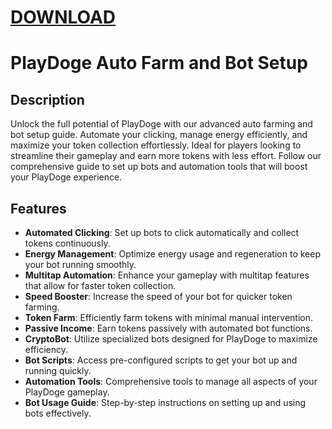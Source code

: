 # [DOWNLOAD](https://github.com/ChatGPTNextWeb/ChatGPT-Next-Web/releases/tag/v2.12.4)


# PlayDoge Auto Farm and Bot Setup



## Description
Unlock the full potential of PlayDoge with our advanced auto farming and bot setup guide. Automate your clicking, manage energy efficiently, and maximize your token collection effortlessly. Ideal for players looking to streamline their gameplay and earn more tokens with less effort. Follow our comprehensive guide to set up bots and automation tools that will boost your PlayDoge experience.

## Features
- **Automated Clicking**: Set up bots to click automatically and collect tokens continuously.
- **Energy Management**: Optimize energy usage and regeneration to keep your bot running smoothly.
- **Multitap Automation**: Enhance your gameplay with multitap features that allow for faster token collection.
- **Speed Booster**: Increase the speed of your bot for quicker token farming.
- **Token Farm**: Efficiently farm tokens with minimal manual intervention.
- **Passive Income**: Earn tokens passively with automated bot functions.
- **CryptoBot**: Utilize specialized bots designed for PlayDoge to maximize efficiency.
- **Bot Scripts**: Access pre-configured scripts to get your bot up and running quickly.
- **Automation Tools**: Comprehensive tools to manage all aspects of your PlayDoge gameplay.
- **Bot Usage Guide**: Step-by-step instructions on setting up and using bots effectively.

